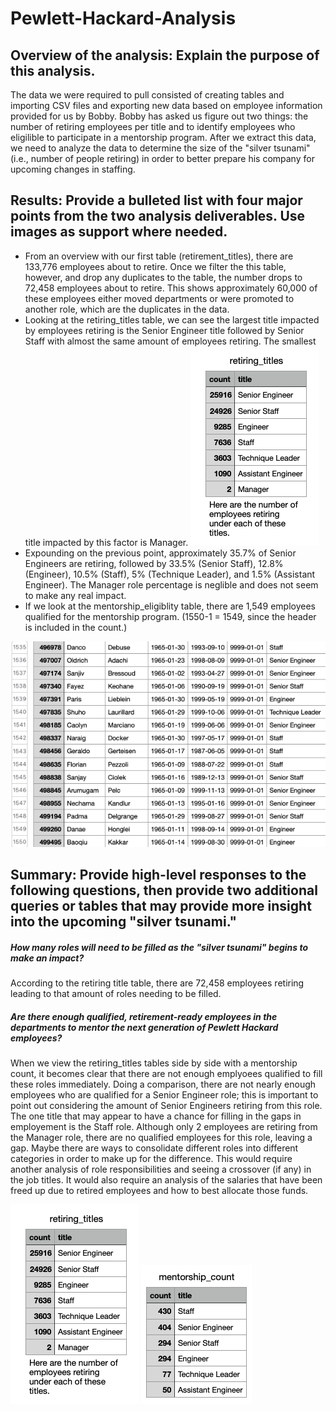 # Pewlett-Hackard-Analysis

## Overview of the analysis: Explain the purpose of this analysis.
The data we were required to pull consisted of creating tables and importing CSV files and exporting new data based on employee information provided for us by Bobby. Bobby has asked us figure out two things: the number of retiring employees per title and to identify employees who eligilible to participate in a mentorship program. After we extract this data, we need to analyze the data to determine the size of the "silver tsunami" (i.e., number of people retiring) in order to better prepare his company for upcoming changes in staffing.

## Results: Provide a bulleted list with four major points from the two analysis deliverables. Use images as support where needed.

- From an overview with our first table (retirement_titles), there are 133,776 employees about to retire. Once we filter the this table, however, and drop any duplicates to the table, the number drops to 72,458 employees about to retire. This shows approximately 60,000 of these employees either moved departments or were promoted to another role, which are the duplicates in the data.
- Looking at the retiring_titles table, we can see the largest title impacted by employees retiring is the Senior Engineer title followed by Senior Staff with almost the same amount of employees retiring. The smallest title impacted by this factor is Manager.
![retiring_titles.png](Images/retiring_titles.png)
- Expounding on the previous point, approximately 35.7% of Senior Engineers are retiring, followed by 33.5% (Senior Staff), 12.8% (Engineer), 10.5% (Staff), 5% (Technique Leader), and 1.5% (Assistant Engineer). The Manager role percentage is neglible and does not seem to make any real impact.
- If we look at the mentorship_eligiblity table, there are 1,549 employees qualified for the mentorship program. (1550-1 = 1549, since the header is included in the count.)

![mentorship.png](Images/mentorship.png)

## Summary: Provide high-level responses to the following questions, then provide two additional queries or tables that may provide more insight into the upcoming "silver tsunami."
##### How many roles will need to be filled as the "silver tsunami" begins to make an impact? 
According to the retiring title table, there are 72,458 employees retiring leading to that amount of roles needing to be filled.  
##### Are there enough qualified, retirement-ready employees in the departments to mentor the next generation of Pewlett Hackard employees?
When we view the retiring_titles tables side by side with a mentorship count, it becomes clear that there are not enough emplyoees qualified to fill these roles immediately. Doing a comparison, there are not nearly enough employees who are qualified for a Senior Engineer role; this is important to point out considering the amount of Senior Engineers retiring from this role. The one title that may appear to have a chance for filling in the gaps in employement is the Staff role. Although only 2 employees are retiring from the Manager role, there are no qualified employees for this role, leaving a gap. Maybe there are ways to consolidate different roles into different categories in order to make up for the difference. This would require another analysis of role responsibilities and seeing a crossover (if any) in the job titles. It would also require an analysis of the salaries that have been freed up due to retired employees and how to best allocate those funds.

![retiring_titles.png](Images/retiring_titles.png) ![mentorship_count.png](Images/mentorship_count.png)
